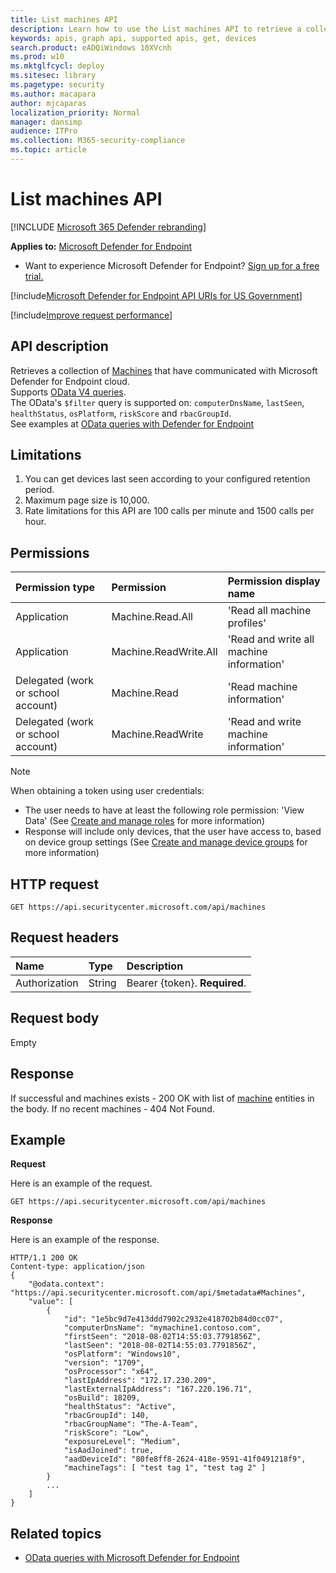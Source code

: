 ```yaml
---
title: List machines API
description: Learn how to use the List machines API to retrieve a collection of machines that have communicated with Microsoft Defender for Endpoint cloud.
keywords: apis, graph api, supported apis, get, devices
search.product: eADQiWindows 10XVcnh
ms.prod: w10
ms.mktglfcycl: deploy
ms.sitesec: library
ms.pagetype: security
ms.author: macapara
author: mjcaparas
localization_priority: Normal
manager: dansimp
audience: ITPro
ms.collection: M365-security-compliance 
ms.topic: article
---
```


# List machines API

[!INCLUDE [Microsoft 365 Defender rebranding](../../includes/microsoft-defender.md)]

**Applies to:** [Microsoft Defender for Endpoint](https://go.microsoft.com/fwlink/?linkid=2154037)

- Want to experience Microsoft Defender for Endpoint? [Sign up for a free trial.](https://www.microsoft.com/microsoft-365/windows/microsoft-defender-atp?ocid=docs-wdatp-exposedapis-abovefoldlink) 

[!include[Microsoft Defender for Endpoint API URIs for US Government](../../includes/microsoft-defender-api-usgov.md)]

[!include[Improve request performance](../../includes/improve-request-performance.md)]

## API description
Retrieves a collection of [Machines](machine.md) that have communicated with  Microsoft Defender for Endpoint cloud.
<br>Supports [OData V4 queries](https://www.odata.org/documentation/).
<br>The OData's `$filter` query is supported on: `computerDnsName`, `lastSeen`, `healthStatus`, `osPlatform`, `riskScore` and `rbacGroupId`.
<br>See examples at [OData queries with Defender for Endpoint](exposed-apis-odata-samples.md)


## Limitations
1. You can get devices last seen according to your configured retention period.
2. Maximum page size is 10,000.
3. Rate limitations for this API are 100 calls per minute and 1500 calls per hour. 


## Permissions

Permission type |	Permission	|	Permission display name
:---|:---|:---
Application |	Machine.Read.All |	'Read all machine profiles'
Application |	Machine.ReadWrite.All |	'Read and write all machine information'
Delegated (work or school account) | Machine.Read | 'Read machine information'
Delegated (work or school account) | Machine.ReadWrite | 'Read and write machine information'

>[!Note]
> When obtaining a token using user credentials:
>- The user needs to have at least the following role permission: 'View Data' (See [Create and manage roles](user-roles.md) for more information)
>- Response will include only devices, that the user have access to, based on device group settings (See [Create and manage device groups](machine-groups.md) for more information)

## HTTP request

```http
GET https://api.securitycenter.microsoft.com/api/machines
```

## Request headers

Name | Type | Description
:---|:---|:---
Authorization | String | Bearer {token}. **Required**.


## Request body
Empty

## Response
If successful and machines exists - 200 OK with list of [machine](machine.md) entities in the body. If no recent machines - 404 Not Found.


## Example

**Request**

Here is an example of the request.

```http
GET https://api.securitycenter.microsoft.com/api/machines
```

**Response**

Here is an example of the response.

```http
HTTP/1.1 200 OK
Content-type: application/json
{
    "@odata.context": "https://api.securitycenter.microsoft.com/api/$metadata#Machines",
    "value": [
        {
            "id": "1e5bc9d7e413ddd7902c2932e418702b84d0cc07",
			"computerDnsName": "mymachine1.contoso.com",
			"firstSeen": "2018-08-02T14:55:03.7791856Z",
			"lastSeen": "2018-08-02T14:55:03.7791856Z",
			"osPlatform": "Windows10",
			"version": "1709",
			"osProcessor": "x64",
			"lastIpAddress": "172.17.230.209",
			"lastExternalIpAddress": "167.220.196.71",
			"osBuild": 18209,
			"healthStatus": "Active",
			"rbacGroupId": 140,
			"rbacGroupName": "The-A-Team",
			"riskScore": "Low",
			"exposureLevel": "Medium",
			"isAadJoined": true,
			"aadDeviceId": "80fe8ff8-2624-418e-9591-41f0491218f9",
			"machineTags": [ "test tag 1", "test tag 2" ]
        }
		...
    ]
}
```

## Related topics
- [OData queries with Microsoft Defender for Endpoint](exposed-apis-odata-samples.md)
